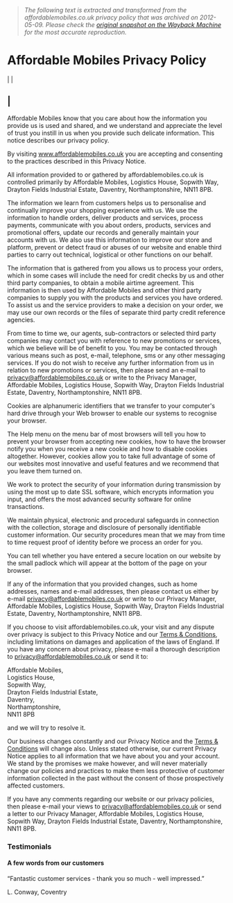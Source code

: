 > *The following text is extracted and transformed from the affordablemobiles.co.uk privacy policy that was archived on 2012-05-09. Please check the [original snapshot on the Wayback Machine](https://web.archive.org/web/20120509141937id_/http%3A//www.affordablemobiles.co.uk/privacy.html) for the most accurate reproduction.*

# Affordable Mobiles Privacy Policy

|  | 

|   
---  
  
Affordable Mobiles know that you care about how the information you provide us is used and shared, and we understand and appreciate the level of trust you instill in us when you provide such delicate information. This notice describes our privacy policy.   


By visiting www.affordablemobiles.co.uk you are accepting and consenting to the practices described in this Privacy Notice.  


All information provided to or gathered by affordablemobiles.co.uk is controlled primarily by Affordable Mobiles, Logistics House, Sopwith Way, Drayton Fields Industrial Estate, Daventry, Northamptonshire, NN11 8PB.  


The information we learn from customers helps us to personalise and continually improve your shopping experience with us. We use the information to handle orders, deliver products and services, process payments, communicate with you about orders, products, services and promotional offers, update our records and generally maintain your accounts with us. We also use this information to improve our store and platform, prevent or detect fraud or abuses of our website and enable third parties to carry out technical, logistical or other functions on our behalf.

The information that is gathered from you allows us to process your orders, which in some cases will include the need for credit checks by us and other third party companies, to obtain a mobile airtime agreement. This information is then used by Affordable Mobiles and other third party companies to supply you with the products and services you have ordered. To assist us and the service providers to make a decision on your order, we may use our own records or the files of separate third party credit reference agencies.

From time to time we, our agents, sub-contractors or selected third party companies may contact you with reference to new promotions or services, which we believe will be of benefit to you. You may be contacted through various means such as post, e-mail, telephone, sms or any other messaging services. If you do not wish to receive any further information from us in relation to new promotions or services, then please send an e-mail to [privacy@affordablemobiles.co.uk](mailto:privacy@affordablemobiles.co.uk) or write to the Privacy Manager, Affordable Mobiles, Logistics House, Sopwith Way, Drayton Fields Industrial Estate, Daventry, Northamptonshire, NN11 8PB.

Cookies are alphanumeric identifiers that we transfer to your computer's hard drive through your Web browser to enable our systems to recognise your browser.

The Help menu on the menu bar of most browsers will tell you how to prevent your browser from accepting new cookies, how to have the browser notify you when you receive a new cookie and how to disable cookies altogether. However, cookies allow you to take full advantage of some of our websites most innovative and useful features and we recommend that you leave them turned on. 

We work to protect the security of your information during transmission by using the most up to date SSL software, which encrypts information you input, and offers the most advanced security software for online transactions.

We maintain physical, electronic and procedural safeguards in connection with the collection, storage and disclosure of personally identifiable customer information. Our security procedures mean that we may from time to time request proof of identity before we process an order for you.

You can tell whether you have entered a secure location on our website by the small padlock which will appear at the bottom of the page on your browser.

If any of the information that you provided changes, such as home addresses, names and e-mail addresses, then please contact us either by e-mail [privacy@affordablemobiles.co.uk](mailto:privacy@affordablemobiles.co.uk) or write to our Privacy Manager, Affordable Mobiles, Logistics House, Sopwith Way, Drayton Fields Industrial Estate, Daventry, Northamptonshire, NN11 8PB.  


If you choose to visit affordablemobiles.co.uk, your visit and any dispute over privacy is subject to this Privacy Notice and our [Terms & Conditions](https://web.archive.org/terms_and_conditions.html), including limitations on damages and application of the laws of England. If you have any concern about privacy, please e-mail a thorough description to [privacy@affordablemobiles.co.uk](mailto:privacy@affordablemobiles.co.uk) or send it to:

Affordable Mobiles,   
Logistics House,   
Sopwith Way,   
Drayton Fields Industrial Estate,   
Daventry,   
Northamptonshire,   
NN11 8PB

and we will try to resolve it.

Our business changes constantly and our Privacy Notice and the [Terms & Conditions](https://web.archive.org/terms_and_conditions.html) will change also. Unless stated otherwise, our current Privacy Notice applies to all information that we have about you and your account. We stand by the promises we make however, and will never materially change our policies and practices to make them less protective of customer information collected in the past without the consent of those prospectively affected customers.

If you have any comments regarding our website or our privacy policies, then please e-mail your views to [privacy@affordablemobiles.co.uk](mailto:privacy@affordablemobiles.com) or send a letter to our Privacy Manager, Affordable Mobiles, Logistics House, Sopwith Way, Drayton Fields Industrial Estate, Daventry, Northamptonshire, NN11 8PB.   
  
[](https://web.archive.org/about/#/whychooseus)[](https://web.archive.org/about/#/freedelivery)[](https://web.archive.org/about/#/business20years)[](https://web.archive.org/about/#/awards)

[](https://web.archive.org/samsung-galaxy-s3.html) [](https://web.archive.org/contract-mobile-phones/34272155.html)

### Testimonials

#### A few words from our customers

“Fantastic customer services - thank you so much - well impressed.”

L. Conway, Coventry

[](https://web.archive.org/about.html)
